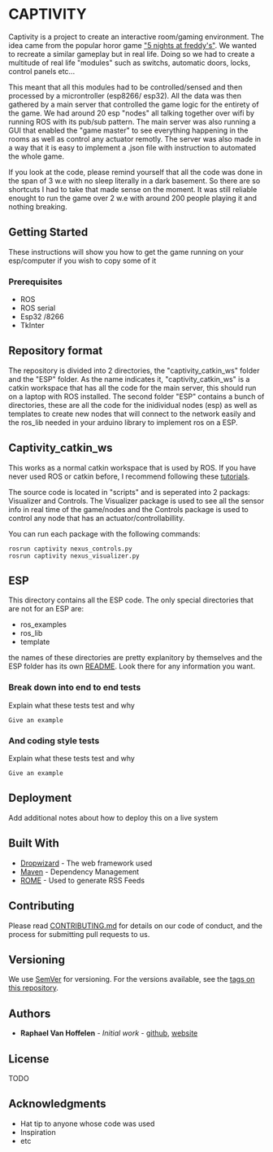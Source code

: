 # CAPTIVITY
Captivity is a project to create an interactive room/gaming environment. The idea came from the popular horor game ["5 nights at freddy's"](https://en.wikipedia.org/wiki/Five_Nights_at_Freddy%27s). We wanted to recreate a similar gameplay but in real life. Doing so we had to create a multitude of real life "modules" such as switchs, automatic doors, locks, control panels etc... 
  
This meant that all this modules had to be controlled/sensed and then processed by a microntroller (esp8266/ esp32). All the data was then gathered by a main server that controlled the game logic for the entirety of the game. We had around 20 esp "nodes" all talking together over wifi by running ROS with its pub/sub pattern. The main server was also running a GUI that enabled the "game master" to see everything happening in the rooms as well as control any actuator remotly. The server was also made in a way that it is easy to implement a .json file with instruction to automated the whole game. 
  
If you look at the code, please remind yourself that all the code was done in the span of 3 w.e with no sleep literally in a dark basement. So there are so shortcuts I had to take that made sense on the moment. It was still reliable enought to run the game over 2 w.e with around 200 people playing it and nothing breaking.

## Getting Started

These instructions will show you how to get the game running on your esp/computer if you wish to copy some of it

### Prerequisites

- ROS
- ROS serial
- Esp32 /8266
- TkInter

## Repository format

The repository is divided into 2 directories, the "captivity_catkin_ws" folder and the "ESP" folder. As the name indicates it, "captivity_catkin_ws" is a catkin workspace that has all the code for the main server, this should run on a laptop with ROS installed. The second folder "ESP" contains a bunch of directories, these are all the code for the inidividual nodes (esp) as well as templates to create new nodes that will connect to the network easily and the ros_lib needed in your arduino library to implement ros on a ESP.

## Captivity_catkin_ws

This works as a normal catkin workspace that is used by ROS. If you have never used ROS or catkin before, I recommend following these [tutorials](http://wiki.ros.org/ROS/Tutorials).  

The source code is located in "scripts" and is seperated into 2 packags: Visualizer and Controls. The Visualizer package is used to see all the sensor info in real time of the game/nodes and the Controls package is used to control any node that has an actuator/controllabillity.
  
You can run each package with the following commands:
```
rosrun captivity nexus_controls.py
rosrun captivity nexus_visualizer.py
```

## ESP

This directory contains all the ESP code. The only special directories that are not for an ESP are:
- ros_examples
- ros_lib
- template

the names of these directories are pretty explanitory by themselves and the ESP folder has its own [README](https://github.com/dskart/Captivity/blob/master/ESP/README.md). Look there for any information you want.


### Break down into end to end tests

Explain what these tests test and why

```
Give an example
```

### And coding style tests

Explain what these tests test and why

```
Give an example
```

## Deployment

Add additional notes about how to deploy this on a live system

## Built With

* [Dropwizard](http://www.dropwizard.io/1.0.2/docs/) - The web framework used
* [Maven](https://maven.apache.org/) - Dependency Management
* [ROME](https://rometools.github.io/rome/) - Used to generate RSS Feeds

## Contributing

Please read [CONTRIBUTING.md](https://gist.github.com/PurpleBooth/b24679402957c63ec426) for details on our code of conduct, and the process for submitting pull requests to us.

## Versioning

We use [SemVer](http://semver.org/) for versioning. For the versions available, see the [tags on this repository](https://github.com/your/project/tags). 

## Authors

* **Raphael Van Hoffelen** - *Initial work*  - [github](https://github.com/dskart), [website](www.raphaelvanhoffelen.com)

## License

TODO

## Acknowledgments

* Hat tip to anyone whose code was used
* Inspiration
* etc


